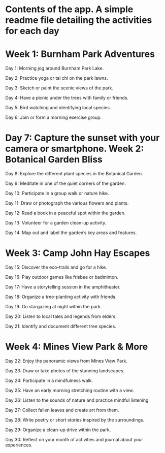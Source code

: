 Contents of the app. A simple readme file detailing the activities for each day
==============================
Week 1: Burnham Park Adventures
==============================
Day 1: Morning jog around Burnham Park Lake.

Day 2: Practice yoga or tai chi on the park lawns.

Day 3: Sketch or paint the scenic views of the park.

Day 4: Have a picnic under the trees with family or friends.

Day 5: Bird watching and identifying local species.

Day 6: Join or form a morning exercise group.

Day 7: Capture the sunset with your camera or smartphone.
Week 2: Botanical Garden Bliss
==============================
Day 8: Explore the different plant species in the Botanical Garden.

Day 9: Meditate in one of the quiet corners of the garden.

Day 10: Participate in a group walk or nature hike.

Day 11: Draw or photograph the various flowers and plants.

Day 12: Read a book in a peaceful spot within the garden.

Day 13: Volunteer for a garden clean-up activity.

Day 14: Map out and label the garden’s key areas and features.

Week 3: Camp John Hay Escapes
==============================
Day 15: Discover the eco-trails and go for a hike.

Day 16: Play outdoor games like frisbee or badminton.

Day 17: Have a storytelling session in the amphitheater.

Day 18: Organize a tree-planting activity with friends.

Day 19: Go stargazing at night within the park.

Day 20: Listen to local tales and legends from elders.

Day 21: Identify and document different tree species.

Week 4: Mines View Park & More
==============================
Day 22: Enjoy the panoramic views from Mines View Park.

Day 23: Draw or take photos of the stunning landscapes.

Day 24: Participate in a mindfulness walk.

Day 25: Have an early morning stretching routine with a view.

Day 26: Listen to the sounds of nature and practice mindful listening.

Day 27: Collect fallen leaves and create art from them.

Day 28: Write poetry or short stories inspired by the surroundings.

Day 29: Organize a clean-up drive within the park.

Day 30: Reflect on your month of activities and journal about your experiences.
